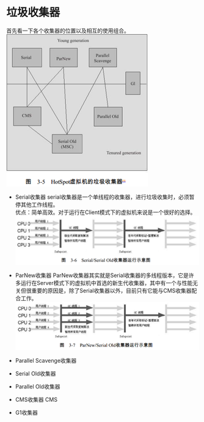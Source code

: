 # 垃圾收集器

首先看一下各个收集器的位置以及相互的使用组合。
![](pic/gc.png)  

- Serial收集器
serial收集器是一个单线程的收集器，进行垃圾收集时，必须暂停其他工作线程。  
优点：简单高效。对于运行在Client模式下的虚拟机来说是一个很好的选择。
![](pic/serial.png)

- ParNew收集器
ParNew收集器其实就是Serial收集器的多线程版本，它是许多运行在Server模式下的虚拟机中首选的新生代收集器，其中有一个与性能无关但很重要的原因是，除了Serial收集器以外，目前只有它能与CMS收集器配合工作。
![](pic/parnew.png)
- Parallel Scavenge收集器


- Serial Old收集器


- Parallel Old收集器


- CMS收集器
CMS

- G1收集器

